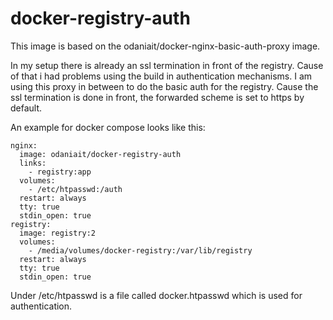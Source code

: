 # docker-registry-auth

This image is based on the odaniait/docker-nginx-basic-auth-proxy image.

In my setup there is already an ssl termination in front of the registry. Cause of that i had problems using the build in
authentication mechanisms. I am using this proxy in between to do the basic auth for the registry. Cause the ssl termination
is done in front, the forwarded scheme is set to https by default.

An example for docker compose looks like this:

```
nginx:
  image: odaniait/docker-registry-auth
  links:
    - registry:app
  volumes:
    - /etc/htpasswd:/auth
  restart: always
  tty: true
  stdin_open: true
registry:
  image: registry:2
  volumes:
    - /media/volumes/docker-registry:/var/lib/registry
  restart: always
  tty: true
  stdin_open: true
```

Under /etc/htpasswd is a file called docker.htpasswd which is used for authentication.
